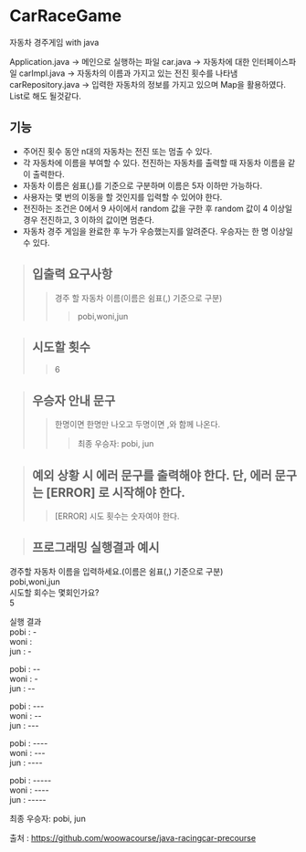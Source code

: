 # CarRaceGame
자동차 경주게임 with java

Application.java -> 메인으로 실행하는 파일
car.java -> 자동차에 대한 인터페이스파일
carImpl.java -> 자동차의 이름과 가지고 있는 전진 횟수를 나타냄
carRepository.java -> 입력한 자동차의 정보를 가지고 있으며 Map을 활용하였다. List로 해도 될것같다.

## 기능
- 주어진 횟수 동안 n대의 자동차는 전진 또는 멈출 수 있다.
- 각 자동차에 이름을 부여할 수 있다. 전진하는 자동차를 출력할 때 자동차 이름을 같이 출력한다.
- 자동차 이름은 쉼표(,)를 기준으로 구분하며 이름은 5자 이하만 가능하다.
- 사용자는 몇 번의 이동을 할 것인지를 입력할 수 있어야 한다.
- 전진하는 조건은 0에서 9 사이에서 random 값을 구한 후 random 값이 4 이상일 경우 전진하고, 3 이하의 값이면 멈춘다.
- 자동차 경주 게임을 완료한 후 누가 우승했는지를 알려준다. 우승자는 한 명 이상일 수 있다.

>## 입출력 요구사항
>>경주 할 자동차 이름(이름은 쉼표(,) 기준으로 구분)
>>>pobi,woni,jun


>## 시도할 횟수
>> 6


>## 우승자 안내 문구
>>  한명이면 한명만 나오고 두명이면 ,와 함께 나온다. 
>>> 최종 우승자: pobi, jun


>## 예외 상황 시 에러 문구를 출력해야 한다. 단, 에러 문구는 [ERROR] 로 시작해야 한다.
>> [ERROR] 시도 횟수는 숫자여야 한다.


>## 프로그래밍 실행결과 예시
경주할 자동차 이름을 입력하세요.(이름은 쉼표(,) 기준으로 구분)   
pobi,woni,jun   
시도할 회수는 몇회인가요?   
5   

실행 결과  
pobi : -   
woni :    
jun : -   

pobi : --  
woni : -   
jun : --   
   
pobi : ---   
woni : --   
jun : ---   
   
pobi : ----   
woni : ---   
jun : ----   
   
pobi : -----   
woni : ----   
jun : -----   
   
최종 우승자: pobi, jun   




출처 : <https://github.com/woowacourse/java-racingcar-precourse>
